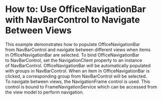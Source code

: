 # How to: Use OfficeNavigationBar with NavBarControl to Navigate Between Views


<p>This example demonstrates how to populate OfficeNavigationBar from NavBarControl and navigate between different views when items in OfficeNavigationBar are selected. To bind OfficeNavigationBar to NavBarControl, set the NavigationClient property to an instance of NavBarControl. OfficeNavigationBar will be automatically populated with groups in NavBarControl. When an item in OfficeNavigationBar is clicked, a corresponding group from NavBarControl will be selected.<br />To navigate between views, the NavigationFrame control is used. This control is bound to FrameNavigationService which can be accessed from the view model to perform navigation.</p>

<br/>


